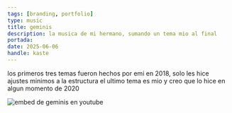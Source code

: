 ```yaml
---
tags: [branding, portfolio]
type: music
title: geminis
description: la musica de mi hermano, sumando un tema mio al final
portada: 
date: 2025-06-06
handle: kaste
---
```


los primeros tres temas fueron hechos por emi en 2018, solo les hice ajustes minimos a la estructura
el ultimo tema es mio y creo que lo hice en algun momento de 2020

![embed de geminis en youtube](https://www.youtube.com/watch?v=ze5ECrM9Wk0)